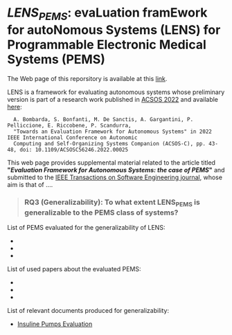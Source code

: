 # *LENS<sub>PEMS</sub>*: evaLuation framEwork for autoNomous Systems (LENS) for Programmable Electronic Medical Systems (PEMS)

The Web page of this reporsitory is available at this [link](https://martins83.github.io/LENS/).

LENS is a framework for evaluating autonomous systems whose preliminary version is part of a research work published in [ACSOS 2022](https://2022.acsos.org/) and available [here](https://ieeexplore.ieee.org/abstract/document/9935081):

      A. Bombarda, S. Bonfanti, M. De Sanctis, A. Gargantini, P. Pelliccione, E. Riccobene, P. Scandurra, 
      "Towards an Evaluation Framework for Autonomous Systems" in 2022 IEEE International Conference on Autonomic 
      Computing and Self-Organizing Systems Companion (ACSOS-C), pp. 43-48, doi: 10.1109/ACSOSC56246.2022.00025

This web page provides supplemental material related to the article titled **"_Evaluation Framework for Autonomous Systems: the case of PEMS_"** and submitted to the [IEEE Transactions on Software Engineering journal](https://ieeexplore.ieee.org/xpl/aboutJournal.jsp?punumber=32), whose aim is that of ....


> ### **RQ3 (Generalizability):** To what extent LENS<sub>PEMS</sub> is generalizable to the PEMS class of systems?



List of PEMS evaluated for the generalizability of LENS:

*
*
*

List of used papers about the evaluated PEMS:

*
*
*

List of relevant documents produced for generalizability:
 
 * [Insuline Pumps Evaluation](https://github.com/Martins83/LENS/blob/main/LENS_INSULINE_PUMP_GSSI.docx)
